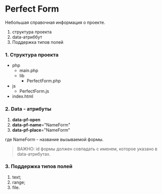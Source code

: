 # Perfect Form
Небольшая справочная информация о проекте.

1. структура проекта
2. data-атриббут
3. Поддержка типов полей 

### 1. Структура проекта
* php 
    * main.php
    * lib 
        * PerfectForm.php
* js
    * PerfectForm.js
 * index.html

### 2. Data - атрибуты

1. **data-pf-open** 
2. **data-pf-name**="NameForm"
3. **data-pf-place**="NameForm"

где NameForm - название вызываемой формы. 

> ВАЖНО: id формы должен совпадать с именем, которое указано 
в data-атрибутах.

### 3. Поддержка типов полей

1. text;
2. range;
3. file.


